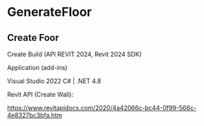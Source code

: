 # GenerateFloor

## Create Foor

Create Build (API REVIT 2024, Revit 2024 SDK) 

Application (add-ins)

Visual Studio 2022 
C# | .NET 4.8

Revit API (Create Wall): 

https://www.revitapidocs.com/2020/4a42066c-bc44-0f99-566c-4e8327bc3bfa.htm
